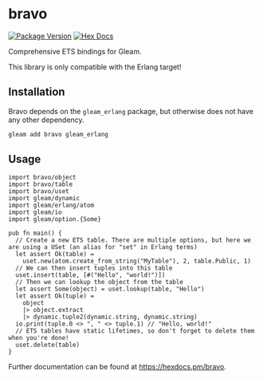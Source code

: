 # bravo

[![Package Version](https://img.shields.io/hexpm/v/bravo)](https://hex.pm/packages/bravo)
[![Hex Docs](https://img.shields.io/badge/hex-docs-ffaff3)](https://hexdocs.pm/bravo/)

Comprehensive ETS bindings for Gleam.

This library is only compatible with the Erlang target!

## Installation
Bravo depends on the `gleam_erlang` package, but otherwise does not have any other dependency.

```sh
gleam add bravo gleam_erlang
```

## Usage
```gleam
import bravo/object
import bravo/table
import bravo/uset
import gleam/dynamic
import gleam/erlang/atom
import gleam/io
import gleam/option.{Some}

pub fn main() {
  // Create a new ETS table. There are multiple options, but here we are using a USet (an alias for "set" in Erlang terms)
  let assert Ok(table) =
    uset.new(atom.create_from_string("MyTable"), 2, table.Public, 1)
  // We can then insert tuples into this table
  uset.insert(table, [#("Hello", "world!")])
  // Then we can lookup the object from the table
  let assert Some(object) = uset.lookup(table, "Hello")
  let assert Ok(tuple) =
    object
    |> object.extract
    |> dynamic.tuple2(dynamic.string, dynamic.string)
  io.print(tuple.0 <> ", " <> tuple.1) // "Hello, world!"
  // ETS tables have static lifetimes, so don't forget to delete them when you're done!
  uset.delete(table)
}
```

Further documentation can be found at <https://hexdocs.pm/bravo>.
